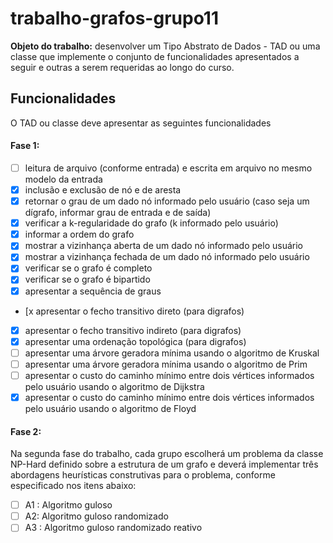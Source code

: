 # trabalho-grafos-grupo11
**Objeto do trabalho:** desenvolver um Tipo Abstrato de Dados - TAD ou uma classe que implemente o conjunto de funcionalidades apresentados a seguir 
e outras a serem requeridas ao longo do curso.

## Funcionalidades

O TAD ou classe deve apresentar as seguintes funcionalidades

#### Fase 1:

- [ ] leitura de arquivo (conforme entrada) e escrita em arquivo no mesmo modelo da entrada
- [x] inclusão e exclusão de nó e de aresta
- [x] retornar o grau de um dado nó informado pelo usuário (caso seja um dígrafo, informar grau de entrada e de saída)
- [x] verificar a k-regularidade do grafo (k informado pelo usuário)
- [x] informar a ordem do grafo
- [x] mostrar a vizinhança aberta de um dado nó informado pelo usuário
- [x] mostrar a vizinhança fechada de um dado nó informado pelo usuário
- [x] verificar se o grafo é completo
- [x] verificar se o grafo é bipartido
- [x] apresentar a sequência de graus
- [x apresentar o fecho transitivo direto (para digrafos)
- [x] apresentar o fecho transitivo indireto (para digrafos)
- [x] apresentar uma ordenação topológica (para digrafos)
- [ ] apresentar uma árvore geradora mínima usando o algoritmo de Kruskal
- [ ] apresentar uma árvore geradora mínima usando o algoritmo de Prim
- [ ] apresentar o custo do caminho mínimo entre dois vértices informados pelo usuário usando o algoritmo de Dijkstra
- [x] apresentar o custo do caminho mínimo entre dois vértices informados pelo usuário usando o algoritmo de Floyd

#### Fase 2:

Na segunda fase do trabalho, cada grupo escolherá um problema da classe NP-Hard definido sobre a estrutura de um grafo e deverá implementar três abordagens
heurísticas construtivas para o problema, conforme especificado nos itens abaixo:

- [ ] A1 : Algoritmo guloso
- [ ] A2: Algoritmo guloso randomizado
- [ ] A3 : Algoritmo guloso randomizado reativo

